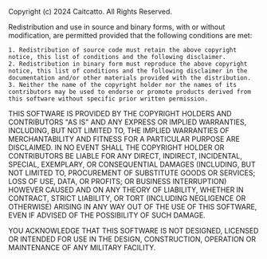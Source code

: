 Copyright (c) 2024 Caitcatto. All Rights Reserved.

Redistribution and use in source and binary forms, with or without modification, are permitted provided that the following conditions are met:

    1. Redistribution of source code must retain the above copyright notice, this list of conditions and the following disclaimer.
    2. Redistribution in binary form must reproduce the above copyright notice, this list of conditions and the following disclaimer in the documentation and/or other materials provided with the distribution.
    3. Neither the name of the copyright holder nor the names of its contributors may be used to endorse or promote products derived from this software without specific prior written permission.

THIS SOFTWARE IS PROVIDED BY THE COPYRIGHT HOLDERS AND CONTRIBUTORS "AS IS" AND ANY EXPRESS OR IMPLIED WARRANTIES, INCLUDING, BUT NOT LIMITED TO, THE IMPLIED WARRANTIES OF MERCHANTABILITY AND FITNESS FOR A PARTICULAR PURPOSE ARE DISCLAIMED. IN NO EVENT SHALL THE COPYRIGHT HOLDER OR CONTRIBUTORS BE LIABLE FOR ANY DIRECT, INDIRECT, INCIDENTAL, SPECIAL, EXEMPLARY, OR CONSEQUENTIAL DAMAGES (INCLUDING, BUT NOT LIMITED TO, PROCUREMENT OF SUBSTITUTE GOODS OR SERVICES; LOSS OF USE, DATA, OR PROFITS; OR BUSINESS INTERRUPTION) HOWEVER CAUSED AND ON ANY THEORY OF LIABILITY, WHETHER IN CONTRACT, STRICT LIABILITY, OR TORT (INCLUDING NEGLIGENCE OR OTHERWISE) ARISING IN ANY WAY OUT OF THE USE OF THIS SOFTWARE, EVEN IF ADVISED OF THE POSSIBILITY OF SUCH DAMAGE.

YOU ACKNOWLEDGE THAT THIS SOFTWARE IS NOT DESIGNED, LICENSED OR INTENDED FOR USE IN THE DESIGN, CONSTRUCTION, OPERATION OR MAINTENANCE OF ANY MILITARY FACILITY.

